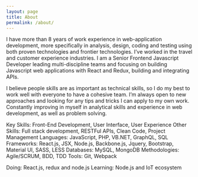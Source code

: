 ```yaml
---
layout: page
title: About
permalink: /about/
---
```


I have more than 8 years of work experience in web-application development, more specifically in  analysis, design, coding and testing using both proven technologies and frontier technologies. I’ve worked in the travel and customer experience industries. I am a Senior Frontend Javascript Developer leading multi-discipline teams and focusing on building Javascript web applications with React and Redux, building and integrating APIs.

I believe people skills are as important as technical skills, so I do my best to work well with everyone to have a cohesive team. I’m always open to new approaches and looking for any tips and tricks I can apply to my own work. Constantly improving in myself in analytical skills and experience in web development, as well as problem solving.

Key Skills: Front-End Development, User Interface, User Experience
Other Skills: Full stack development, RESTFul APIs, Clean Code, Project Management
Languages: JavaScript, PHP, VB.NET, GraphQL, SQL 
Frameworks: React.js, JSX, Node.js, Backbone.js, Jquery, Bootstrap, Material UI, SASS, LESS
Databases: MySQL, MongoDB
Methodologies: Agile/SCRUM, BDD, TDD 
Tools: Git, Webpack

Doing: React.js, redux and node.js
Learning: Node.js and IoT ecosystem
